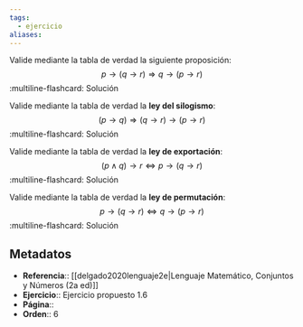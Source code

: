 ```yaml
---
tags:
  - ejercicio
aliases:
---
```

Valide mediante la tabla de verdad la siguiente proposición:
$$p \rightarrow (q \rightarrow r) \Longrightarrow q \rightarrow (p \rightarrow r)$$
:multiline-flashcard:
Solución

Valide mediante la tabla de verdad la **ley del silogismo**:
$$(p \rightarrow q) \Longrightarrow (q  \rightarrow r) \rightarrow (p \rightarrow r)$$
:multiline-flashcard:
Solución

Valide mediante la tabla de verdad la **ley de exportación**:
$$(p \land q) \rightarrow r \Longleftrightarrow p \rightarrow (q  \rightarrow r)$$
:multiline-flashcard:
Solución

Valide mediante la tabla de verdad la **ley de permutación**:
$$ p \rightarrow (q  \rightarrow r) \Longleftrightarrow q \rightarrow (p  \rightarrow r)$$
:multiline-flashcard:
Solución

## Metadatos
- **Referencia**:: [[delgado2020lenguaje2e|Lenguaje Matemático, Conjuntos y Números (2a ed)]]
- **Ejercicio**:: Ejercicio propuesto 1.6
- **Página**::
- **Orden**:: 6

